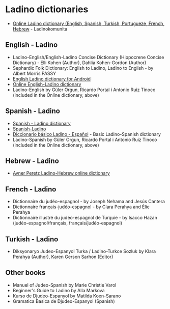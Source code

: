 # Ladino dictionaries

* [Online Ladino dictionary (English, Spanish, Turkish, Portugueze, French, Hebrew](https://diksionaryo.szabgab.com/) - Ladinokomunita

## English - Ladino

* Ladino-English/English-Ladino Concise Dictionary (Hippocrene Concise Dictionary) -  Elli Kohen (Author), Dahlia Kohen-Gordon (Author)
* Sephardic Folk Dictionary: English to Ladino, Ladino to English - by Albert Morris PASSY
* [English Ladino dictionary for Android](https://play.google.com/store/apps/details?id=ru.vddevelopment.ref.enladen&hl=en_US&gl=US)
* [Online English-Ladino dictionary](https://glosbe.com/lad/en)
* Ladino-English by Güler Orgun, Ricardo Portal i Antonio Ruiz Tinoco (included in the Online dictionary, above)

## Spanish - Ladino

* [Spanish - Ladino dictionary](https://www.soysefardi.org/2015/06/diksionaryo-de-ladino-espanyol.html)
* [Spanish-Ladino](https://orbilat.com/Languages/Spanish-Ladino/index.html)
* [Diccionario básico Ladino - Español](https://www.amazon.com/Diccionario-básico-Ladino-Español-Biblioteca-ebook/dp/B00Y8RYD72/) - Basic Ladino-Spanish dictionary
* Ladino-Spanish by Güler Orgun, Ricardo Portal i Antonio Ruiz Tinoco (included in the Online dictionary, above)

## Hebrew - Ladino

* [Avner Peretz Ladino-Hebrew online dictionary](http://folkmasa.org/milon/pmilonh.htm)

## French - Ladino

* Dictionnaire du judéo-espagnol - by Joseph Nehama and Jesús Cantera
* Dictionnaire français-judéo-espagnol - by Clara Perahya and Élie Perahya
* Dictionnaire illustré du judéo-espagnol de Turquie - by Isacco Hazan (judéo-espagnol/français, français/judéo-espagnol)

## Turkish - Ladino

* Diksyonaryo Judeo-Espanyol Turka / Ladino-Turkce Sozluk  by Klara Perahya (Author), Karen Gerson Sarhon (Editor)


## Other books

* Manuel of Judeo-Spanish by Marie Christie Varol
* Beginner's Guide to Ladino by Alla Markova
* Kurso de Djudeo-Espanyol by Matilda Koen-Sarano
* Gramatica Basica de Djudeo-Espanyol (Spanish)
